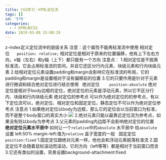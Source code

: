 ```yaml
---
title: CSS学习：HTML定位流
tags: []
id: '579'
categories:
  - - HTML和CSS
date: 2019-03-08 15:08:24
---
```


z-index定义定位流中的层级关系 注意：这个属性不能再标准流中使用 相对定位      `position: relative;` 相对定位是相对于原来的位置偏移，他有上下左右方向，x轴（左右）和y轴（上下）都只能有一个方向 注意点： 1.相对定位是不脱离标准流，它会占用标准流的空间，并且它还区分行内元素、块级元素和行内块级元素 2.给相对定位元素设置padding和margin会影响它在标准流的布局，它的padding和margin是设置相对于没有偏移前的位置 3.它的只要作用是针对于元素进行微调和结合绝对定位进行结合使用   绝对定位        `position:absolute` 绝对定位是相对于body边框的定位，绝对定位的元素是浮动元素，所以它不区分行内、块级和行内块级元素 绝对定位的参考点 可以作为绝对定位的的参考点，有以下定位流可以，绝对定位、相对定位和固定定位，静态定位不可以作为绝对定位参考点 注意点 1.如果绝对定位以body为边框，那么它的定位会以当前窗口为标准，而不是整个body窗口的真实大小 ![](https://post.332b.com/wp-content/uploads/2019/03/2019-03-08-14-17-35-的屏幕截图.png) 2.绝对元素只能以最靠近定位流为参考点，如果没有则以body为参考点 3.父元素的padding内边距不会影响绝对定位的位置   **绝对定位元素水平居中** 如何让一个`relative`中的`absolute` 水平居中 给`absolute`设置 left:50% margin-left:值为`relative` 盒子宽度的一般   固定定位                `position:fixed` 1.固定定位跟绝对元素一样，他也会和浮动元素脱落标准流 2.固定定位不会随着鼠标滚动而滚动，它的方向（left等等）都是相对于当前窗口而言 3.它还有类似的设置，背景设置background-attachment:fixed
